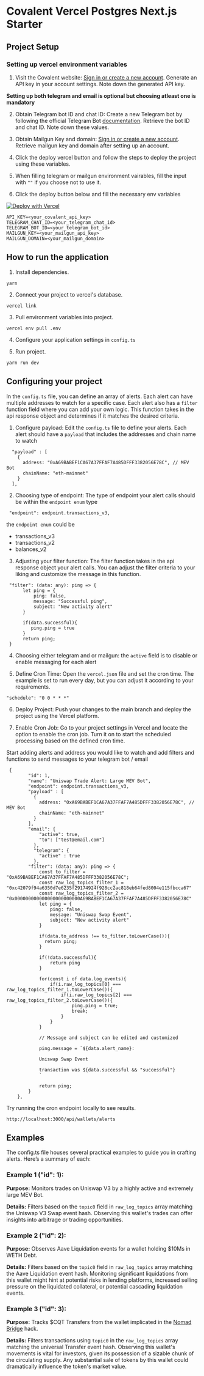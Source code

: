 
# Covalent Vercel Postgres Next.js Starter

## Project Setup

### Setting up vercel environment variables

1. Visit the Covalent website:
[Sign in or create a new account](https://www.covalenthq.com/platform).
Generate an API key in your account settings.
Note down the generated API key.

**Setting up both telegram and email is optional but choosing atleast one is mandatory**

2. Obtain Telegram bot ID and chat ID: Create a new Telegram bot by following the official Telegram Bot [documentation](https://core.telegram.org/bots/api). Retrieve the bot ID and chat ID. Note down these values.

2. Obtain Mailgun Key and domain: [Sign in or create a new account](https://www.mailgun.com/). Retrieve mailgun key and domain after setting up an account.

3. Click the deploy vercel button and follow the steps to deploy the project using these variables.

4. When filling telegram or mailgun environment vairables, fill the input with `""` if you choose not to use it.

5. Click the deploy button below and fill the necessary env variables

[![Deploy with Vercel](https://vercel.com/button)](https://vercel.com/new/clone?repository-url=https%3A%2F%2Fgithub.com%2Fnguyenlejoe%2Fcovalent-wallet-watcher&env=API_KEY,TELEGRAM_CHAT_ID,TELEGRAM_BOT_ID,MAILGUN_KEY,MAILGUN_DOMAIN&stores=%5B%7B%22type%22%3A%22postgres%22%7D%5D)

```
API_KEY=<your_covalent_api_key>
TELEGRAM_CHAT_ID=<your_telegram_chat_id>
TELEGRAM_BOT_ID=<your_telegram_bot_id>
MAILGUN_KEY=<your_mailgun_api_key>
MAILGUN_DOMAIN=<your_mailgun_domain>
```


## How to run the application

1. Install dependencies.
```
yarn
```

2. Connect your project to vercel's database.

```
vercel link
```

3. Pull environment variables into project.
```
vercel env pull .env
```

4. Configure your application settings in `config.ts`

5. Run project.
```
yarn run dev
```

## Configuring your project

In the `config.ts` file, you can define an array of alerts. Each alert can have multiple addresses to watch for a specific case. Each alert also has a `filter` function field where you can add your own logic. This function takes in the api response object and determines if it matches the desired criteria.

1. Configure payload: Edit the `config.ts` file to define your alerts. Each alert should have a `payload` that includes the addresses and chain name to watch

```
  "payload" : [
    {
      address: "0xA69BABEF1CA67A37FFAF7A485DFFF3382056E78C", // MEV Bot
      chainName: "eth-mainnet"
    }
  ],
```

2. Choosing type of endpoint: The type of endpoint your alert calls should be within the `endpoint enum` type
```
 "endpoint": endpoint.transactions_v3,
```
 the `endpoint enum` could be  
 - transactions_v3
 - transactions_v2
 - balances_v2

3. Adjusting your filter function: The filter function takes in the api response object your alert calls. You can adjust the filter criteria to your liking and customize the message in this function.

```
 "filter": (data: any): ping => {
      let ping = {
          ping: false,
          message: "Successful ping",
          subject: "New activity alert"
      }

      if(data.successful){
         ping.ping = true
      }
      return ping;
 }
```

4.   Choosing either telegram and or mailgun: the `active` field is to disable or enable messaging for each alert

5. Define Cron Time: Open the `vercel.json` file and set the cron time. The example is set to run every day, but you can adjust it according to your requirements.

```
"schedule": "0 0 * * *"
```

6. Deploy Project: Push your changes to the main branch and deploy the project using the Vercel platform.

7. Enable Cron Job: Go to your project settings in Vercel and locate the option to enable the cron job. Turn it on to start the scheduled processing based on the defined cron time.

Start adding alerts and address you would like to watch and add filters and functions to send messages to your telegram bot / email



```
 {
        "id": 1,
        "name": "Uniswap Trade Alert: Large MEV Bot",
        "endpoint": endpoint.transactions_v3,
        "payload" : [
          {
            address: "0xA69BABEF1CA67A37FFAF7A485DFFF3382056E78C", // MEV Bot
            chainName: "eth-mainnet"
          }
        ],
        "email": {
            "active": true,
            "to": ["test@email.com"]
          },
          "telegram": {
            "active" : true
          },
        "filter": (data: any): ping => {
            const to_filter = "0xA69BABEF1CA67A37FFAF7A485DFFF3382056E78C";
            const raw_log_topics_filter_1 = "0xc42079f94a6350d7e6235f29174924f928cc2ac818eb64fed8004e115fbcca67"
            const raw_log_topics_filter_2 = "0x000000000000000000000000A69BABEF1CA67A37FFAF7A485DFFF3382056E78C"
            let ping = {
                ping: false,
                message: "Uniswap Swap Event",
                subject: "New activity alert"
            }

            if(data.to_address !== to_filter.toLowerCase()){
              return ping;
            }

            if(!data.successful){
                return ping
            }

            for(const i of data.log_events){
                if(i.raw_log_topics[0] === raw_log_topics_filter_1.toLowerCase()){
                    if(i.raw_log_topics[2] === raw_log_topics_filter_2.toLowerCase()){
                        ping.ping = true;
                        break;
                    }
                }
            }

            // Message and subject can be edited and customized

            ping.message = `${data.alert_name}: 
            
            Uniswap Swap Event

            transaction was ${data.successful && "successful"}
            `

            return ping;
        }
    }, 
```

Try running the cron endpoint locally to see results.
```
http://localhost:3000/api/wallets/alerts
```


## Examples
The config.ts file houses several practical examples to guide you in crafting alerts. Here’s a summary of each:

### Example 1 ("id": 1):
**Purpose:** Monitors trades on Uniswap V3 by a highly active and extremely large MEV Bot.

**Details:** Filters based on the ```topic0``` field in ```raw_log_topics``` array matching the Uniswap V3 Swap event hash. Observing this wallet's trades can offer insights into arbitrage or trading opportunities.

### Example 2 ("id": 2):
**Purpose:** Observes Aave Liquidation events for a wallet holding $10Ms in WETH Debt.

**Details:** Filters based on the ```topic0``` field in ```raw_log_topics``` array matching the Aave Liquidation event hash. Monitoring significant liquidations from this wallet might hint at potential risks in lending platforms, increased selling pressure on the liquidated collateral, or potential cascading liquidation events.

### Example 3 ("id": 3):
**Purpose:** Tracks $CQT Transfers from the wallet implicated in the [Nomad Bridge](https://www.theverge.com/2022/8/2/23288785/nomad-bridge-200-million-chaotic-hack-smart-contract-cryptocurrency) hack.

**Details:** Filters transactions using ```topic0``` in the ```raw_log_topics``` array matching the universal Transfer event hash. Observing this wallet's movements is vital for investors, given its possession of a sizable chunk of the circulating supply. Any substantial sale of tokens by this wallet could dramatically influence the token's market value.




